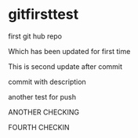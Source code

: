 # gitfirsttest
first git hub repo

Which has been updated for first time

This is second update after commit

commit with description

another test for push

ANOTHER CHECKING

FOURTH CHECKIN